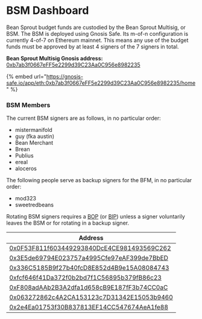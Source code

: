 # BSM Dashboard

Bean Sprout budget funds are custodied by the Bean Sprout Multisig, or BSM. The BSM is deployed using Gnosis Safe. Its m-of-n configuration is currently 4-of-7 on Ethereum mainnet. This means any use of the budget funds must be approved by at least 4 signers of the 7 signers in total.

**Bean Sprout Multisig Gnosis address:** [0xb7ab3f0667eFF5e2299d39C23Aa0C956e8982235](https://etherscan.io/address/0xb7ab3f0667eFF5e2299d39C23Aa0C956e8982235)

{% embed url="https://gnosis-safe.io/app/eth:0xb7ab3f0667eFF5e2299d39C23Aa0C956e8982235/home" %}

### **BSM Members**

The current BSM signers are as follows, in no particular order:

* mistermanifold
* guy (fka austin)
* Bean Merchant
* Brean
* Publius
* ereal
* aloceros

The following people serve as backup signers for the BFM, in no particular order:

* mod323
* sweetredbeans

Rotating BSM signers requires a [BOP](../proposals.md#bop) (or [BIP](../proposals.md#bip)) unless a signer voluntarily leaves the BSM or for rotating in a backup signer.

| Address                                                                                                               |
| --------------------------------------------------------------------------------------------------------------------- |
| [0x0F53F811f603449293840DcE4CE981493569C262](https://etherscan.io/address/0x0F53F811f603449293840DcE4CE981493569C262) |
| [0x3E5de69794E023757a4995Cfe97eAF399de7BbED](https://etherscan.io/address/0x3E5de69794E023757a4995Cfe97eAF399de7BbED) |
| [0x336C5185B9f27b40fcD8E852d4B9e15A08084743](https://etherscan.io/address/0x336C5185B9f27b40fcD8E852d4B9e15A08084743) |
| [0xfcf646f41Da372f0b2bd7f1C56895b379fB86c23](https://etherscan.io/address/0xfcf646f41Da372f0b2bd7f1C56895b379fB86c23) |
| [0xF808adAAb2B3A2dfa1d658cB9E187fF3b74CC0aC](https://etherscan.io/address/0xF808adAAb2B3A2dfa1d658cB9E187fF3b74CC0aC) |
| [0x063272862c4A2CA153123c7D31342E15053b9460](https://etherscan.io/address/0x063272862c4A2CA153123c7D31342E15053b9460) |
| [0x2e4Ea01753f30B837813EF14CC547674AeA1fe88](https://etherscan.io/address/0x2e4Ea01753f30B837813EF14CC547674AeA1fe88) |
